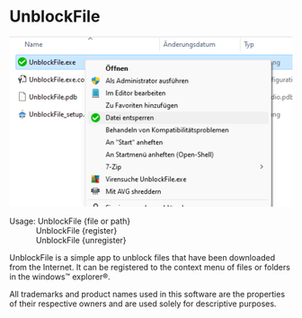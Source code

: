 # UnblockFile

![UnblockFile screenshot](Properties/screenshot.png?raw=true "UnblockFile screenshot")

Usage:&nbsp;UnblockFile {file or path}<br>
&nbsp;&nbsp;&nbsp;&nbsp;&nbsp;&nbsp;&nbsp;&nbsp;&nbsp;&nbsp;&nbsp;&nbsp;UnblockFile {register}<br>
&nbsp;&nbsp;&nbsp;&nbsp;&nbsp;&nbsp;&nbsp;&nbsp;&nbsp;&nbsp;&nbsp;&nbsp;UnblockFile {unregister}

UnblockFile is a simple app to unblock files that have been downloaded from the Internet.
It can be registered to the context menu of files or folders in the windows&trade; explorer&reg;.

All trademarks and product names used in this software are the properties of their respective owners and are used solely for descriptive purposes.
